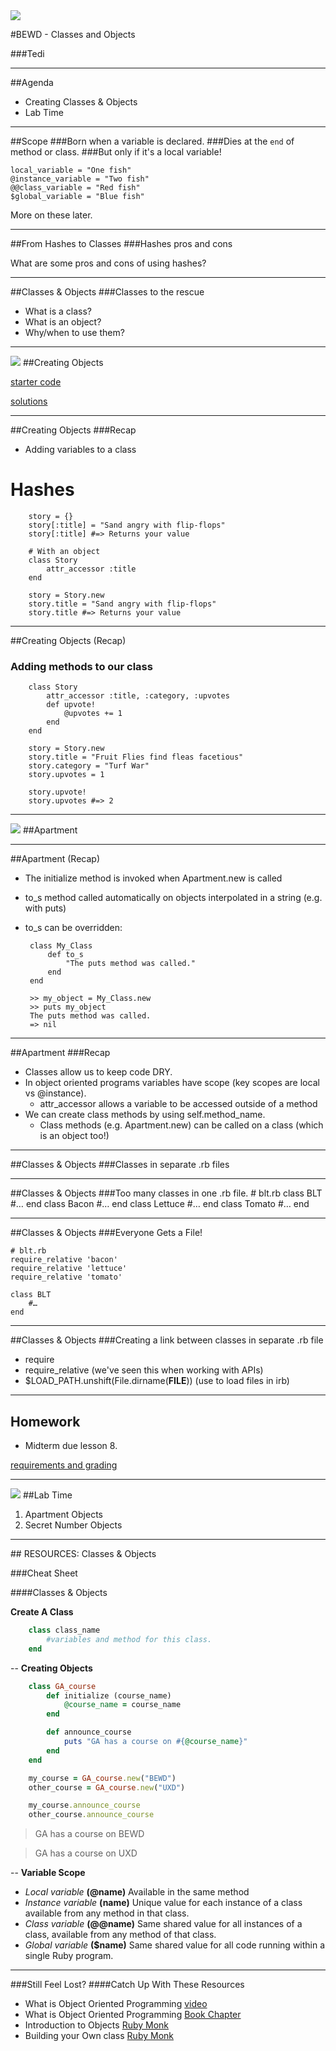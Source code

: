 <img id="icon" src="https://github.com/generalassembly/ga-ruby-on-rails-for-devs/raw/master/images/ga.png">

#BEWD - Classes and Objects

###Tedi

---


##Agenda

*	Creating Classes & Objects
*	Lab Time

---

##Scope
###Born when a variable is declared.
###Dies at the `end` of method or class.
###But only if it's a local variable!

	local_variable = "One fish"
	@instance_variable = "Two fish"
	@@class_variable = "Red fish"
	$global_variable = "Blue fish"
	
More on these later.

---

##From Hashes to Classes
###Hashes pros and cons

What are some pros and cons of using hashes?

---


##Classes & Objects
###Classes to the rescue

*	What is a class?
*	What is an object?
*	Why/when to use them?

---


<img id ='icon' src="../../assets/ICL_icons/Code_along_icon_md.png">
##Creating Objects

[starter code](/classes/05_Classes_Objects/starter_code/code_demo_creating_objects.rb)

[solutions](https://github.com/ga-students/BEWD_DC_1/tree/master/classes/05_Classes_Objects/solutions)



---

##Creating Objects
###Recap

*	Adding variables to a class

# Hashes
		story = {}
		story[:title] = "Sand angry with flip-flops"
		story[:title] #=> Returns your value

		# With an object
		class Story
			attr_accessor :title
		end

		story = Story.new
		story.title = "Sand angry with flip-flops"
		story.title #=> Returns your value

---


##Creating Objects (Recap)

### Adding methods to our class
		class Story
			attr_accessor :title, :category, :upvotes
			def upvote!
				@upvotes += 1
			end
		end

		story = Story.new
		story.title = "Fruit Flies find fleas facetious"
		story.category = "Turf War"
		story.upvotes = 1

		story.upvote!
		story.upvotes #=> 2

---


<img id ='icon' src="../../assets/ICL_icons/Code_along_icon_md.png">
##Apartment

---


##Apartment (Recap)

*  The initialize method is invoked when Apartment.new is called
*  to_s method called automatically on objects interpolated in a string (e.g. with puts)
*  to_s can be overridden:

		class My_Class
			def to_s
				"The puts method was called."
			end
		end

		>> my_object = My_Class.new
		>> puts my_object
		The puts method was called.
		=> nil

---


##Apartment
###Recap

*	Classes allow us to keep code DRY.
*	In object oriented programs variables have scope (key scopes are local vs @instance).
	*	attr_accessor allows a variable to be accessed outside of a method
*	We can create class methods by using self.method_name.
	*	Class methods (e.g. Apartment.new) can be called on a class (which is an object too!)

---


##Classes & Objects
###Classes in separate .rb files


---

##Classes & Objects
###Too many classes in one .rb file.
	# blt.rb
	class BLT
		#…
	end
	class Bacon
		#…
	end
	class Lettuce
		#…
	end
	class Tomato
		#…
	end

---


##Classes & Objects
###Everyone Gets a File!

	# blt.rb
	require_relative 'bacon'
	require_relative 'lettuce'
	require_relative 'tomato'

	class BLT
		#…
	end

---

##Classes & Objects
###Creating a link between classes in separate .rb file

*	require
*	require_relative (we've seen this when working with APIs)
*	$LOAD_PATH.unshift(File.dirname(__FILE__)) (use to load files in irb)

---

## Homework

*	Midterm due lesson 8.

[requirements and grading](https://github.com/ga-students/BEWD_DC_1/blob/master/Homework/Ruby/Ruby_Midterm/midterm.md)

---


<img id ='icon' src="../../assets/ICL_icons/Exercise_icon_md.png">
##Lab Time

1.	Apartment Objects
2.	Secret Number Objects

---


<div id="resources">
## RESOURCES: Classes & Objects

###Cheat Sheet

####Classes & Objects

__Create A Class__

```ruby
	class class_name
  		#variables and method for this class.
	end
```
--
__Creating Objects__

```ruby
	class GA_course
		def initialize (course_name)
			@course_name = course_name
		end

		def announce_course
			puts "GA has a course on #{@course_name}"
		end
	end

	my_course = GA_course.new("BEWD")
	other_course = GA_course.new("UXD")

	my_course.announce_course
	other_course.announce_course
```
>GA has a course on BEWD

>GA has a course on UXD

--
__Variable Scope__

- *Local variable* **(@name)** Available in the same method
- *Instance variable* **(name)** Unique value for each instance of a class available from any method in that class.
- *Class variable* **(@@name)** Same shared value for all instances of a class, available from any method of that class.
- *Global variable* **($name)** Same shared value for all code running within a single Ruby program.

---

###Still Feel Lost?
####Catch Up With These Resources

-	What is Object Oriented Programming [video](http://www.youtube.com/watch?feature=endscreen&v=SS-9y0H3Si8&NR=1)
-	What is Object Oriented Programming [Book Chapter](http://ruby.bastardsbook.com/chapters/oops/)
-	Introduction to Objects [Ruby Monk](http://rubymonk.com/learning/books/1-ruby-primer/chapters/6-objects/lessons/35-introduction-to-objects)
-	Building your Own class [Ruby Monk](http://rubymonk.com/learning/books/1-ruby-primer/chapters/7-classes/lessons/40-building-your-own-class)

